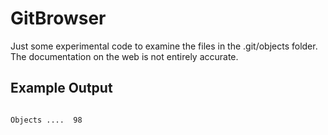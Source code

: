 # GitBrowser
Just some experimental code to examine the files in the .git/objects folder. 
The documentation on the web is not entirely accurate.
## Example Output
```

Objects ....  98     
 ```
